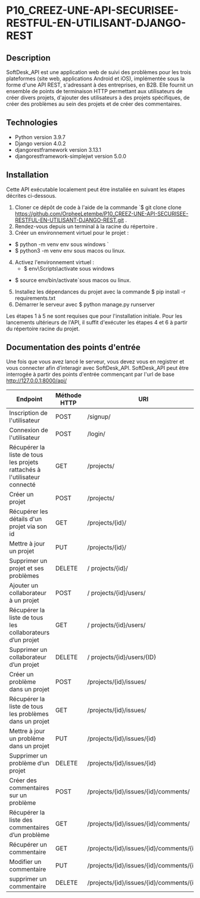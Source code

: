 # P10_CREEZ-UNE-API-SECURISEE-RESTFUL-EN-UTILISANT-DJANGO-REST

## Description
SoftDesk_API est une application web de suivi des problèmes pour les trois plateformes (site web, applications Android et iOS), implémentée sous la forme d'une API REST, s'adressant à des entreprises, en B2B. Elle fournit un ensemble de points de terminaison HTTP permettant aux utilisateurs de créer divers projets, d'ajouter des utilisateurs à des projets spécifiques, de créer des problèmes au sein des projets et de créer des commentaires.
## Technologies
-	Python version 3.9.7
-	Django version 4.0.2
-	djangorestframework version 3.13.1
-	djangorestframework-simplejwt version 5.0.0

## Installation
Cette API exécutable localement peut être installée en suivant les étapes décrites ci-dessous.
1.	Cloner ce dépôt de code à l'aide de la commande `$ git clone clone https://github.com/OrpheeLetembe/P10_CREEZ-UNE-API-SECURISEE-RESTFUL-EN-UTILISANT-DJANGO-REST.git .
2.	Rendez-vous depuis un terminal à la racine du répertoire .
3.	Créer un environnement virtuel pour le projet :
- $ python -m venv env sous windows `
- $ python3 -m venv env sous macos ou linux.
4.	Activez l'environnement virtuel :
 	- $ env\Scripts\activate sous windows 
- $ source env/bin/activate`sous macos ou linux.
5.	Installez les dépendances du projet avec la commande $ pip install -r requirements.txt
6.	Démarrer le serveur avec $ python manage.py runserver

Les étapes 1 à 5 ne sont requises que pour l'installation initiale. Pour les lancements ultérieurs de l'API, il suffit d'exécuter les étapes 4 et 6 à partir du répertoire racine du projet.

## Documentation des points d'entrée
Une fois que vous avez lancé le serveur, vous devez vous en registrer et vous connecter afin d’interagir avec SoftDesk_API.
SoftDesk_API peut être interrogée à partir des points d'entrée commençant par l'url de base http://127.0.0.1:8000/api/



|Endpoint|Méthode HTTP|URI|
|-----------------|------------|--------------|
| Inscription de l'utilisateur            |  POST |/signup/|
| Connexion de l'utilisateur	          |  POST  |/login/|
| Récupérer la liste de tous les projets rattachés à l'utilisateur connecté |  GET|/projects/|
| Créer un projet            |  POST|/projects/|
| Récupérer les détails d'un projet via son id |  GET |/projects/{id}/|
| Mettre à jour un projet             |  PUT |/projects/{id}/|
| Supprimer un projet et ses problèmes |  DELETE|/ projects/{id}/|
| Ajouter un collaborateur à un projet |  POST|/ projects/{id}/users/|
| Récupérer la liste de tous les collaborateurs d’un projet |  GET|/ projects/{id}/users/|
| Supprimer un collaborateur d’un projet | DELETE|/ projects/{id}/users/{ID}|
| Créer un problème dans un projet|  POST|/projects/{id}/issues/|
| Récupérer la liste de tous les problèmes dans un projet|  GET|/projects/{id}/issues/|
| Mettre à jour un problème dans un projet|  PUT|/projects/{id}/issues/{id}|
| Supprimer un problème d’un projet|  DELETE|/projects/{id}/issues/{id}|
| Créer des commentaires sur un problème|  POST|/projects/{id}/issues/{id}/comments/|
| Récupérer la liste des commentaires d’un problème|  GET|/projects/{id}/issues/{id}/comments/|
| Récupérer un commentaire |  GET|/projects/{id}/issues/{id}/comments/{id}|
| Modifier un commentaire|  PUT|/projects/{id}/issues/{id}/comments/{id}|
| supprimer un commentaire|  DELETE|/projects/{id}/issues/{id}/comments/{id}|


